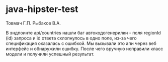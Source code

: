 # java-hipster-test
Товмач Г.П.
Рыбаков В.А.

В эндпоинте api/countries нашли баг автокодогенерилки - поля regionId (id) запроса и id ответа схлопнулось в одно поле, из-за чего спецификация оказалась с ошибкой.
Мы вызывали это апи через веб интерфейс и обнаружили ошибку. После чего вручную исправили класс модели и получили успешный результат. 